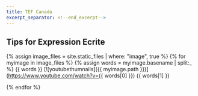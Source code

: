 ```yaml
---
title: TEF Canada
excerpt_separator: <!--end_excerpt-->
---
```


## Tips for Expression Ecrite
<!--end_excerpt-->

{% assign image_files = site.static_files | where: "image", true %}
{% for myimage in image_files %}
  {% assign words = myimage.basename | split:_ %} {{ words }}
  [![youtubethumnails]({{ myimage.path }})](https://www.youtube.com/watch?v={{ words[0] }}) {{ words[1] }}
  
{% endfor %}


